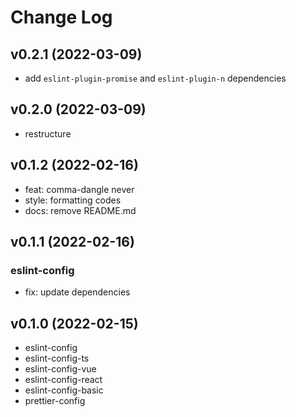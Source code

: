 # Change Log

## v0.2.1 (2022-03-09)

- add `eslint-plugin-promise` and `eslint-plugin-n` dependencies

## v0.2.0 (2022-03-09)

- restructure

## v0.1.2 (2022-02-16)

- feat: comma-dangle never
- style: formatting codes
- docs: remove README.md

## v0.1.1 (2022-02-16)

### eslint-config

- fix: update dependencies

## v0.1.0 (2022-02-15)

- eslint-config
- eslint-config-ts
- eslint-config-vue
- eslint-config-react
- eslint-config-basic
- prettier-config
